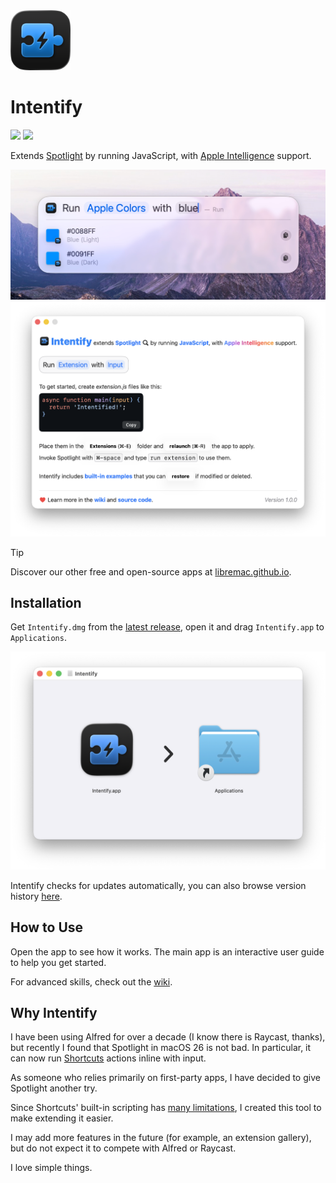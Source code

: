<img src="./Icon.png" width="96">

# Intentify

[![](https://img.shields.io/badge/Platform-macOS_26.0+-blue?color=007bff)](https://github.com/Intentify-app/Intentify/releases/latest)  [![](https://github.com/Intentify-app/Intentify/actions/workflows/build.yml/badge.svg?branch=main)](https://github.com/Intentify-app/Intentify/actions/workflows/build.yml)

Extends [Spotlight](https://support.apple.com/guide/mac-help/mchlp1008/mac) by running JavaScript, with [Apple Intelligence](https://www.apple.com/apple-intelligence/) support.

<img src="./Screenshots/01.png" width="540" alt="Screenshot 01">

<img src="./Screenshots/02.png" width="540" alt="Screenshot 02">

> [!TIP]
> Discover our other free and open-source apps at [libremac.github.io](https://libremac.github.io/).

## Installation

Get `Intentify.dmg` from the <a href="https://github.com/Intentify-app/Intentify/releases/latest" target="_blank">latest release</a>, open it and drag `Intentify.app` to `Applications`.

<img src="./Screenshots/install.png" width="540" alt="Install Intentify">

Intentify checks for updates automatically, you can also browse version history [here](https://github.com/Intentify-app/Intentify/releases).

## How to Use

Open the app to see how it works. The main app is an interactive user guide to help you get started.

For advanced skills, check out the [wiki](https://github.com/Intentify-app/Intentify/wiki).

## Why Intentify

I have been using Alfred for over a decade (I know there is Raycast, thanks), but recently I found that Spotlight in macOS 26 is not bad. In particular, it can now run [Shortcuts](https://support.apple.com/guide/shortcuts-mac/welcome/mac) actions inline with input.

As someone who relies primarily on first-party apps, I have decided to give Spotlight another try.

Since Shortcuts' built-in scripting has [many limitations](https://github.com/Intentify-app/Intentify/wiki#why-intentify-is-better), I created this tool to make extending it easier.

I may add more features in the future (for example, an extension gallery), but do not expect it to compete with Alfred or Raycast.

I love simple things.

